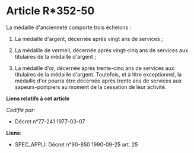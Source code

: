 # Article R*352-50

La médaille d'ancienneté comporte trois échelons :

1. La médaille d'argent, décernée après vingt ans de services ;

2. La médaille de vermeil, décernée après vingt-cinq ans de services aux titulaires de la médaille d'argent ;

3. La médaille d'or, décernée après trente-cinq ans de services aux titulaires de la médaille d'argent. Toutefois, et à titre
exceptionnel, la médaille d'or pourra être décernée après trente ans de services aux sapeurs-pompiers au moment de la
cessation de leur activité.

**Liens relatifs à cet article**

_Codifié par_:

  - Décret n°77-241 1977-03-07

**Liens**:

  - SPEC_APPLI: Décret n°90-850 1990-09-25 art. 25
